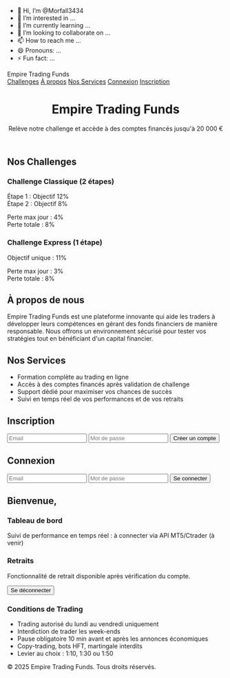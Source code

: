 - 👋 Hi, I’m @Morfall3434
- 👀 I’m interested in ...
- 🌱 I’m currently learning ...
- 💞️ I’m looking to collaborate on ...
- 📫 How to reach me ...
- 😄 Pronouns: ...
- ⚡ Fun fact: ...

<!---
Morfall3434/Morfall3434 is a ✨ special ✨ repository because its `README.md` (this file) appears on your GitHub profile.
You can click the Preview link to take a look at your changes.
--->
<!DOCTYPE html>
<html lang="fr">
<head>
  <meta charset="UTF-8" />
  <meta name="viewport" content="width=device-width, initial-scale=1.0" />
  <title>Empire Trading Funds - Deviens un trader financé</title>
  <link rel="stylesheet" href="styles.css">
  <script defer>
    // Fonction de gestion des utilisateurs en localStorage (fonctionnel côté client pour tester)
    const users = JSON.parse(localStorage.getItem('users') || '{}');
    function registerUser() {
      const email = document.getElementById('regEmail').value;
      const password = document.getElementById('regPassword').value;
      if (users[email]) {
        alert('Utilisateur déjà enregistré.');
      } else {
        users[email] = { password };
        localStorage.setItem('users', JSON.stringify(users));
        alert('Inscription réussie. Vous pouvez vous connecter.');
        window.location.href = '#login';
      }
    }
    function loginUser() {
      const email = document.getElementById('logEmail').value;
      const password = document.getElementById('logPassword').value;
      if (users[email] && users[email].password === password) {
        localStorage.setItem('loggedIn', email);
        document.getElementById('authSection').classList.add('hidden');
        document.getElementById('dashboard').classList.remove('hidden');
        document.getElementById('userEmail').textContent = email;
      } else {
        alert('Identifiants incorrects.');
      }
    }
    function logoutUser() {
      localStorage.removeItem('loggedIn');
      location.reload();
    }
    window.onload = () => {
      if (localStorage.getItem('loggedIn')) {
        document.getElementById('authSection').classList.add('hidden');
        document.getElementById('dashboard').classList.remove('hidden');
        document.getElementById('userEmail').textContent = localStorage.getItem('loggedIn');
      }
    }
  </script>
</head>
<body class="bg-gray-900 text-white">
  <nav class="bg-gray-800 px-6 py-4 flex justify-between">
    <div class="text-xl font-bold text-blue-400">Empire Trading Funds</div>
    <div>
      <a href="#challenges" class="mr-4 hover:text-blue-300">Challenges</a>
      <a href="#about" class="mr-4 hover:text-blue-300">À propos</a>
      <a href="#services" class="mr-4 hover:text-blue-300">Nos Services</a>
      <a href="#login" class="mr-4 hover:text-blue-300">Connexion</a>
      <a href="#signup" class="hover:text-blue-300">Inscription</a>
    </div>
  </nav>

  <header class="text-center py-20 bg-cover bg-center" style="background-image: url('https://images.unsplash.com/photo-1581092580491-336c58b5d7f5');">
    <h1 class="text-4xl md:text-6xl font-bold text-blue-400">Empire Trading Funds</h1>
    <p class="mt-4 text-xl">Relève notre challenge et accède à des comptes financés jusqu'à 20 000 €</p>
  </header>

  <section id="challenges" class="max-w-5xl mx-auto p-6">
    <h2 class="text-3xl font-semibold text-blue-400 mb-6">Nos Challenges</h2>
    <div class="grid md:grid-cols-2 gap-6">
      <div class="bg-gray-800 p-6 rounded-xl shadow">
        <h3 class="text-xl font-semibold">Challenge Classique (2 étapes)</h3>
        <p>Étape 1 : Objectif 12%<br>Étape 2 : Objectif 8%</p>
        <p>Perte max jour : 4%<br>Perte totale : 8%</p>
      </div>
      <div class="bg-gray-800 p-6 rounded-xl shadow">
        <h3 class="text-xl font-semibold">Challenge Express (1 étape)</h3>
        <p>Objectif unique : 11%</p>
        <p>Perte max jour : 3%<br>Perte totale : 8%</p>
      </div>
    </div>
  </section>

  <section id="about" class="max-w-5xl mx-auto p-6">
    <h2 class="text-3xl font-semibold text-blue-400 mb-6">À propos de nous</h2>
    <p>Empire Trading Funds est une plateforme innovante qui aide les traders à développer leurs compétences en gérant des fonds financiers de manière responsable. Nous offrons un environnement sécurisé pour tester vos stratégies tout en bénéficiant d'un capital financier.</p>
  </section>

  <section id="services" class="max-w-5xl mx-auto p-6">
    <h2 class="text-3xl font-semibold text-blue-400 mb-6">Nos Services</h2>
    <ul class="list-disc pl-6 space-y-2">
      <li>Formation complète au trading en ligne</li>
      <li>Accès à des comptes financés après validation de challenge</li>
      <li>Support dédié pour maximiser vos chances de succès</li>
      <li>Suivi en temps réel de vos performances et de vos retraits</li>
    </ul>
  </section>

  <section id="authSection" class="max-w-4xl mx-auto py-12 px-6">
    <div class="grid md:grid-cols-2 gap-8">
      <div id="signup">
        <h2 class="text-2xl font-semibold text-blue-400 mb-4">Inscription</h2>
        <input type="email" id="regEmail" placeholder="Email" class="w-full p-2 mb-2 rounded text-black">
        <input type="password" id="regPassword" placeholder="Mot de passe" class="w-full p-2 mb-2 rounded text-black">
        <button onclick="registerUser()" class="bg-blue-500 px-4 py-2 rounded hover:bg-blue-600">Créer un compte</button>
      </div>
      <div id="login">
        <h2 class="text-2xl font-semibold text-blue-400 mb-4">Connexion</h2>
        <input type="email" id="logEmail" placeholder="Email" class="w-full p-2 mb-2 rounded text-black">
        <input type="password" id="logPassword" placeholder="Mot de passe" class="w-full p-2 mb-2 rounded text-black">
        <button onclick="loginUser()" class="bg-green-500 px-4 py-2 rounded hover:bg-green-600">Se connecter</button>
      </div>
    </div>
  </section>

  <section id="dashboard" class="hidden max-w-4xl mx-auto py-12 px-6">
    <h2 class="text-3xl text-blue-400 font-semibold mb-6">Bienvenue, <span id="userEmail"></span></h2>
    <div class="grid gap-4">
      <div class="bg-gray-800 p-4 rounded">
        <h3 class="text-xl font-semibold mb-2">Tableau de bord</h3>
        <p>Suivi de performance en temps réel : à connecter via API MT5/Ctrader (à venir)</p>
      </div>
      <div class="bg-gray-800 p-4 rounded">
        <h3 class="text-xl font-semibold mb-2">Retraits</h3>
        <p>Fonctionnalité de retrait disponible après vérification du compte.</p>
      </div>
      <button onclick="logoutUser()" class="mt-4 bg-red-500 px-4 py-2 rounded hover:bg-red-600">Se déconnecter</button>
    </div>
  </section>

  <footer class="bg-gray-800 py-6 text-center">
    <h3 class="text-blue-400 text-xl mb-2">Conditions de Trading</h3>
    <ul class="text-sm space-y-1">
      <li>Trading autorisé du lundi au vendredi uniquement</li>
      <li>Interdiction de trader les week-ends</li>
      <li>Pause obligatoire 10 min avant et après les annonces économiques</li>
      <li>Copy-trading, bots HFT, martingale interdits</li>
      <li>Levier au choix : 1:10, 1:30 ou 1:50</li>
    </ul>
    <p class="mt-4 text-xs text-gray-400">&copy; 2025 Empire Trading Funds. Tous droits réservés.</p>
  </footer>
</body>
</html>
